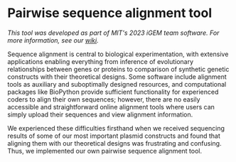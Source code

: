 # Pairwise sequence alignment tool

_This tool was developed as part of MIT's 2023 iGEM team software. For more information, see our [wiki](https://2023.igem.wiki/mit/)._

Sequence alignment is central to biological experimentation, with extensive applications enabling everything from inference of evolutionary relationships between genes or proteins to comparison of synthetic genetic constructs with their theoretical designs. Some software include alignment tools as auxiliary and suboptimally designed resources, and computational packages like BioPython provide sufficient functionality for experienced coders to align their own sequences; however, there are no easily accessible and straightforward online alignment tools where users can simply upload their sequences and view alignment information.

We experienced these difficulties firsthand when we received sequencing results of some of our most important plasmid constructs and found that aligning them with our theoretical designs was frustrating and confusing. Thus, we implemented our own pairwise sequence alignment tool.
